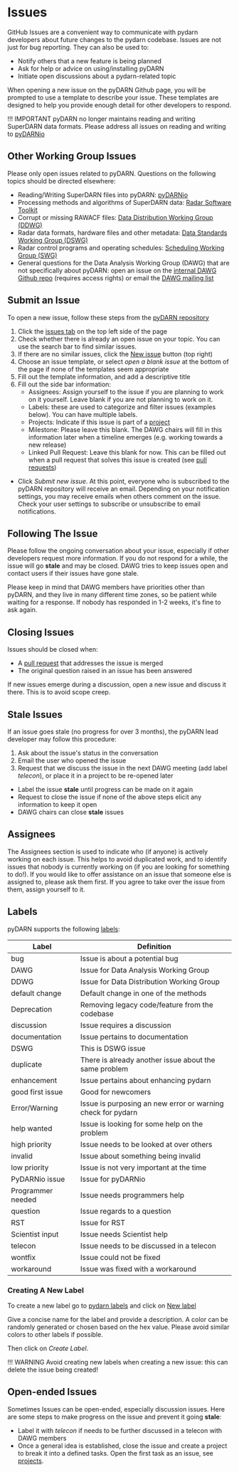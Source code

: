 <!--Copyright (C) 2021 SuperDARN Canada, University of Saskatchewan 
Author(s): Marina Schmidt 
Modifications:

Disclaimer:
pyDARN is under the LGPL v3 license found in the root directory LICENSE.md 
Everyone is permitted to copy and distribute verbatim copies of this license 
document, but changing it is not allowed.

This version of the GNU Lesser General Public License incorporates the terms
and conditions of version 3 of the GNU General Public License, supplemented by
the additional permissions listed below.
-->

# Issues 

GitHub Issues are a convenient way to communicate with pydarn developers about future changes to the pydarn codebase. Issues are not just for bug reporting. They can also be used to:

- Notify others that a new feature is being planned
- Ask for help or advice on using/installing pyDARN
- Initiate open discussions about a pydarn-related topic

When opening a new issue on the pyDARN Github page, you will be prompted to use a template to describe your issue. These templates are designed to help you provide enough detail for other developers to respond.

!!! IMPORTANT
    pyDARN no longer maintains reading and writing SuperDARN data formats. Please address all issues on reading and writing to [pyDARNio](https://github.com/SuperDARN/pyDARNio)

## Other Working Group Issues

Please only open issues related to pyDARN. Questions on the following topics should be directed elsewhere:

- Reading/Writing SuperDARN files into pyDARN: [pyDARNio](https://github.com/SuperDARN/pyDARNio)
- Processing methods and algorithms of SuperDARN data: [Radar Software Toolkit](https://github.com/SuperDARN/rst)
- Corrupt or missing RAWACF files: [Data Distribution Working Group (DDWG)](https://github.com/SuperDARN/DDWG)
- Radar data formats, hardware files and other metadata: [Data Standards Working Group (DSWG)](https://github.com/superdarn/dswg-published-docs)
- Radar control programs and operating schedules: [Scheduling Working Group (SWG)](http://superdarn.thayer.dartmouth.edu/wg-scd.html)
- General questions for the Data Analysis Working Group (DAWG) that are not specifically about pyDARN: open an issue on the [internal DAWG Github repo](https://github.com/SuperDARN/dawg) (requires access rights) or email the [DAWG mailing list](mailto:darn-dawg@isee.nagoya-u.ac.jp)

## Submit an Issue

To open a new issue, follow these steps from the [pyDARN repository](https://github.com/SuperDARN/pydarn)

1. Click the [issues tab](https://github.com/SuperDARN/pydarn/issues) on the top left side of the page 
2. Check whether there is already an open issue on your topic. You can use the search bar to find similar issues. 
3. If there are no similar issues, click the [New issue](https://github.com/SuperDARN/pydarn/issues/new/choose) button (top right)
4. Choose an issue template, or select *open a blank issue* at the bottom of the page if none of the templates seem appropriate
5. Fill out the template information, and add a descriptive title
6. Fill out the side bar information:  
    - Assignees: Assign yourself to the issue if you are planning to work on it yourself. Leave blank if you are not planning to work on it.
    - Labels: these are used to categorize and filter issues (examples below). You can have multiple labels. 
    - Projects: Indicate if this issue is part of a [project](projects.md)
    - Milestone: Please leave this blank. The DAWG chairs will fill in this information later when a timeline emerges (e.g. working towards a new release)
    - Linked Pull Request: Leave this blank for now. This can be filled out when a pull request that solves this issue is created (see [pull requests](PR.md))
* Click *Submit new issue*. At this point, everyone who is subscribed to the pyDARN repository will receive an email. Depending on your notification settings, you may receive emails when others comment on the issue. Check your user settings to subscribe or unsubscribe to email notifications.


## Following The Issue

Please follow the ongoing conversation about your issue, especially if other developers request more information. 
If you do not respond for a while, the issue will go **stale** and may be closed. DAWG tries to keep issues open and contact users if their issues have gone stale. 

Please keep in mind that DAWG members have priorities other than pyDARN, and they live in many different time zones, so be patient while waiting for a response. If nobody has responded in 1-2 weeks, it's fine to ask again.

## Closing Issues

Issues should be closed when:

- A [pull request](PR.md) that addresses the issue is merged
- The original question raised in an issue has been answered

If new issues emerge during a discussion, open a new issue and discuss it there. This is to avoid scope creep.

## Stale Issues

If an issue goes stale (no progress for over 3 months), the pyDARN lead developer may follow this procedure:

1. Ask about the issue's status in the conversation
2. Email the user who opened the issue
3. Request that we discuss the issue in the next DAWG meeting (add label *telecon*), or place it in a project to be re-opened later
* Label the issue **stale** until progress can be made on it again
* Request to close the issue if none of the above steps elicit any information to keep it open
* DAWG chairs can close **stale** issues

## Assignees

The Assignees section is used to indicate who (if anyone) is actively working on each issue. This helps to avoid duplicated work, and to identify issues that nobody is currently working on (if you are looking for something to do!).
If you would like to offer assistance on an issue that someone else is assigned to, please ask them first. If you agree to take over the issue from them, assign yourself to it.

## Labels 

pyDARN supports the following [labels](https://github.com/SuperDARN/pydarn/labels):

| Label             | Definition                                                  |
| ----------------- | ----------------------------------------------------------- |
| bug               | Issue is about a potential bug                              |
| DAWG              | Issue for Data Analysis Working Group                       |
| DDWG              | Issue for Data Distribution Working Group                   |
| default change    | Default change in one of the methods                        |
| Deprecation       | Removing legacy code/feature from the codebase              |
| discussion        | Issue requires a discussion                                 |
| documentation     | Issue pertains to documentation                             |
| DSWG              | This is DSWG issue                                          |
| duplicate         | There is already another issue about the same problem       |
| enhancement       | Issue pertains about enhancing pydarn                       |
| good first issue  | Good for newcomers                                          |
| Error/Warning     | Issue is purposing an new error or warning check for pydarn |
| help wanted       | Issue is looking for some help on the problem               |
| high priority     | Issue needs to be looked at over others                     |
| invalid           | Issue about something being invalid                         |
| low priority      | Issue is not very important at the time                     |
| PyDARNio issue    | Issue for pyDARNio                                          |
| Programmer needed | Issue needs programmers help                                |
| question          | Issue regards to a question                                 |
| RST               | Issue for RST                                               |
| Scientist input   | Issue needs Scientist help                                  |
| telecon           | Issue needs to be discussed in a telecon                    |
| wontfix           | Issue could not be fixed                                    |
| workaround        | Issue was fixed with a workaround                           |


### Creating A New Label

To create a new label go to [pydarn labels](https://github.com/SuperDARN/pydarn/labels) and click on [New label](https://github.com/SuperDARN/pydarn/labels)

Give a concise name for the label and provide a description. A color can be randomly generated or chosen based on the hex value. Please avoid similar colors to other labels if possible. 

Then click on *Create Label*.

!!! WARNING
    Avoid creating new labels when creating a new issue: this can delete the issue being created!

## Open-ended Issues 

Sometimes Issues can be open-ended, especially discussion issues. Here are some steps to make progress on the issue and prevent it going **stale**:
- Label it with *telecon* if needs to be further discussed in a telecon with DAWG members 
- Once a general idea is established, close the issue and create a project to break it into a defined tasks. Open the first task as an issue, see [projects](projects.md).
